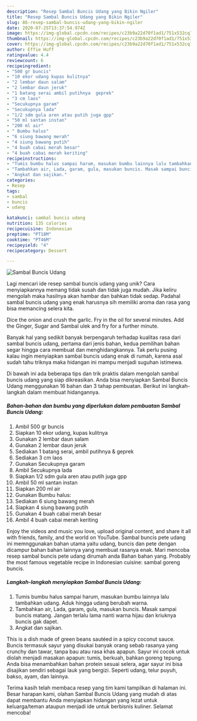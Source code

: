 ```yaml
---
description: "Resep Sambal Buncis Udang yang Bikin Ngiler"
title: "Resep Sambal Buncis Udang yang Bikin Ngiler"
slug: 86-resep-sambal-buncis-udang-yang-bikin-ngiler
date: 2020-07-25T13:37:54.974Z
image: https://img-global.cpcdn.com/recipes/c23b9a22d70f1ad1/751x532cq70/sambal-buncis-udang-foto-resep-utama.jpg
thumbnail: https://img-global.cpcdn.com/recipes/c23b9a22d70f1ad1/751x532cq70/sambal-buncis-udang-foto-resep-utama.jpg
cover: https://img-global.cpcdn.com/recipes/c23b9a22d70f1ad1/751x532cq70/sambal-buncis-udang-foto-resep-utama.jpg
author: Effie Huff
ratingvalue: 4.4
reviewcount: 6
recipeingredient:
- "500 gr buncis"
- "10 ekor udang kupas kulitnya"
- "2 lembar daun salam"
- "2 lembar daun jeruk"
- "1 batang serai ambil putihnya  geprek"
- "3 cm laos"
- "Secukupnya garam"
- "Secukupnya lada"
- "1/2 sdm gula aren atau putih juga gpp"
- "50 ml santan instan"
- "200 ml air"
- " Bumbu halus"
- "6 siung bawang merah"
- "4 siung bawang putih"
- "4 buah cabai merah besar"
- "4 buah cabai merah keriting"
recipeinstructions:
- "Tumis bumbu halus sampai harum, masukan bumbu lainnya lalu tambahkan udang. Aduk hingga udang berubah warna."
- "Tambahkan air, Lada, garam, gula, masukan buncis. Masak sampai buncis matang. Jangan terlalu lama nanti warna hijau dan kriuknya buncis gak dapet."
- "Angkat dan sajikan."
categories:
- Resep
tags:
- sambal
- buncis
- udang

katakunci: sambal buncis udang 
nutrition: 135 calories
recipecuisine: Indonesian
preptime: "PT18M"
cooktime: "PT46M"
recipeyield: "4"
recipecategory: Dessert

---
```



![Sambal Buncis Udang](https://img-global.cpcdn.com/recipes/c23b9a22d70f1ad1/751x532cq70/sambal-buncis-udang-foto-resep-utama.jpg)

Lagi mencari ide resep sambal buncis udang yang unik? Cara menyiapkannya memang tidak susah dan tidak juga mudah. Jika keliru mengolah maka hasilnya akan hambar dan bahkan tidak sedap. Padahal sambal buncis udang yang enak harusnya sih memiliki aroma dan rasa yang bisa memancing selera kita.

Dice the onion and crush the garlic. Fry in the oil for several minutes. Add the Ginger, Sugar and Sambal ulek and fry for a further minute.

Banyak hal yang sedikit banyak berpengaruh terhadap kualitas rasa dari sambal buncis udang, pertama dari jenis bahan, kedua pemilihan bahan segar hingga cara membuat dan menghidangkannya. Tak perlu pusing kalau ingin menyiapkan sambal buncis udang enak di rumah, karena asal sudah tahu triknya maka hidangan ini mampu menjadi suguhan istimewa.


Di bawah ini ada beberapa tips dan trik praktis dalam mengolah sambal buncis udang yang siap dikreasikan. Anda bisa menyiapkan Sambal Buncis Udang menggunakan 16 bahan dan 3 tahap pembuatan. Berikut ini langkah-langkah dalam membuat hidangannya.

<!--inarticleads1-->

##### Bahan-bahan dan bumbu yang diperlukan dalam pembuatan Sambal Buncis Udang:

1. Ambil 500 gr buncis
1. Siapkan 10 ekor udang, kupas kulitnya
1. Gunakan 2 lembar daun salam
1. Gunakan 2 lembar daun jeruk
1. Sediakan 1 batang serai, ambil putihnya &amp; geprek
1. Sediakan 3 cm laos
1. Gunakan Secukupnya garam
1. Ambil Secukupnya lada
1. Siapkan 1/2 sdm gula aren atau putih juga gpp
1. Ambil 50 ml santan instan
1. Siapkan 200 ml air
1. Gunakan  Bumbu halus:
1. Sediakan 6 siung bawang merah
1. Siapkan 4 siung bawang putih
1. Gunakan 4 buah cabai merah besar
1. Ambil 4 buah cabai merah keriting


Enjoy the videos and music you love, upload original content, and share it all with friends, family, and the world on YouTube. Sambal buncis pete udang ini memnggunakan bahan utama yaitu udang, buncis dan pete dengan dicampur bahan bahan lainnya yang membuat rasanya enak. Mari mencoba resep sambal buncis pete udang dirumah anda Bahan bahan yang. Probably the most famous vegetable recipe in Indonesian cuisine: sambal goreng buncis. 

<!--inarticleads2-->

##### Langkah-langkah menyiapkan Sambal Buncis Udang:

1. Tumis bumbu halus sampai harum, masukan bumbu lainnya lalu tambahkan udang. Aduk hingga udang berubah warna.
1. Tambahkan air, Lada, garam, gula, masukan buncis. Masak sampai buncis matang. Jangan terlalu lama nanti warna hijau dan kriuknya buncis gak dapet.
1. Angkat dan sajikan.


This is a dish made of green beans sautéed in a spicy coconut sauce. Buncis termasuk sayur yang disukai banyak orang sebab rasanya yang crunchy dan tawar, tanpa bau atau rasa khas apapun. Sayur ini cocok untuk diolah menjadi masakan apapun: tumis, berkuah, bahkan goreng tepung. Anda bisa menambahkan bahan protein sesuai selera, agar sayur ini bisa disajikan sendiri sebagai lauk yang bergizi. Seperti udang, telur puyuh, bakso, ayam, dan lainnya. 

Terima kasih telah membaca resep yang tim kami tampilkan di halaman ini. Besar harapan kami, olahan Sambal Buncis Udang yang mudah di atas dapat membantu Anda menyiapkan hidangan yang lezat untuk keluarga/teman ataupun menjadi ide untuk berbisnis kuliner. Selamat mencoba!
